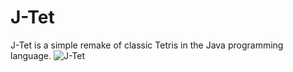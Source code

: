 # J-Tet

J-Tet is a simple remake of classic Tetris in the Java programming language.
![J-Tet](/images/J-Tet.png)